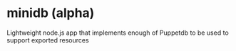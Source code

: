 # minidb (alpha)

Lightweight node.js app that implements enough of Puppetdb to be used to support exported resources